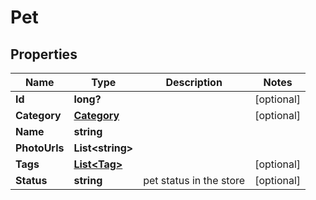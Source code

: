 # Pet

## Properties

Name | Type | Description | Notes
------------ | ------------- | ------------- | -------------
**Id** | **long?** |  | [optional] 
**Category** | [**Category**](Category.md) |  | [optional] 
**Name** | **string** |  | 
**PhotoUrls** | **List&lt;string&gt;** |  | 
**Tags** | [**List&lt;Tag&gt;**](Tag.md) |  | [optional] 
**Status** | **string** | pet status in the store | [optional] 


